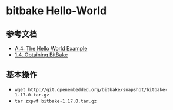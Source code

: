# bitbake Hello-World

## 参考文档

* [A.4. The Hello World Example](https://www.yoctoproject.org/docs/2.7.1/bitbake-user-manual/bitbake-user-manual.html#hello-world-example)
* [1.4. Obtaining BitBake](https://www.yoctoproject.org/docs/2.7.1/bitbake-user-manual/bitbake-user-manual.html#obtaining-bitbake)

## 基本操作

* `wget http://git.openembedded.org/bitbake/snapshot/bitbake-1.17.0.tar.gz`
* `tar zxpvf bitbake-1.17.0.tar.gz`